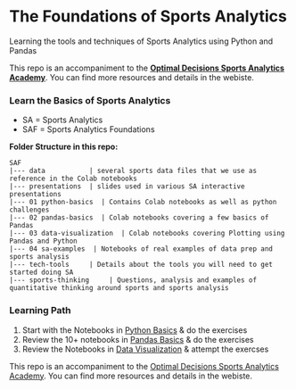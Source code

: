 # The Foundations of Sports Analytics

Learning the tools and techniques of Sports Analytics using Python and Pandas

This repo is an accompaniment to the **[Optimal Decisions Sports Analytics Academy](https://optimaldecisions.github.io/sports-analytics/)**. You can find more resources and details in the webiste.


### Learn the Basics of Sports Analytics

- SA = Sports Analytics
- SAF = Sports Analytics Foundations

**Folder Structure in this repo:**

```
SAF
|--- data           | several sports data files that we use as reference in the Colab notebooks
|--- presentations  | slides used in various SA interactive presentations
|--- 01 python-basics  | Contains Colab notebooks as well as python challenges
|--- 02 pandas-basics  | Colab notebooks covering a few basics of Pandas
|--- 03 data-visualization  | Colab notebooks covering Plotting using Pandas and Python
|--- 04 sa-examples  | Notebooks of real examples of data prep and sports analysis
|--- tech-tools     | Details about the tools you will need to get started doing SA
|--- sports-thinking     | Questions, analysis and examples of quantitative thinking around sports and sports analysis

```

### Learning Path
 1. Start with the Notebooks in [Python Basics]('python-basics') & do the exercises
 2. Review the 10+ notebooks in [Pandas Basics]('pandas-basics') & do the exercises
 3. Review the Notebooks in [Data Visualization]('data-visualization') & attempt the exercses



This repo is an accompaniment to the [Optimal Decisions Sports Analytics Academy](https://optimaldecisions.github.io/sports-analytics/). You can find more resources and details in the webiste.


